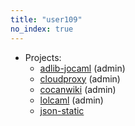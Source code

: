 ```yaml
---
title: "user109"
no_index: true
---
```


* Projects:
  * [adlib-jocaml](/projects/adlib-jocaml/) (admin)
  * [cloudproxy](/projects/cloudproxy/) (admin)
  * [cocanwiki](/projects/cocanwiki/) (admin)
  * [lolcaml](/projects/lolcaml/) (admin)
  * [json-static](/projects/json-static/)

